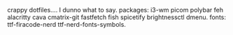 crappy dotfiles.... I dunno what to say.
packages: i3-wm picom polybar feh alacritty cava cmatrix-git fastfetch fish spicetify brightnessctl dmenu.
fonts: ttf-firacode-nerd ttf-nerd-fonts-symbols.
